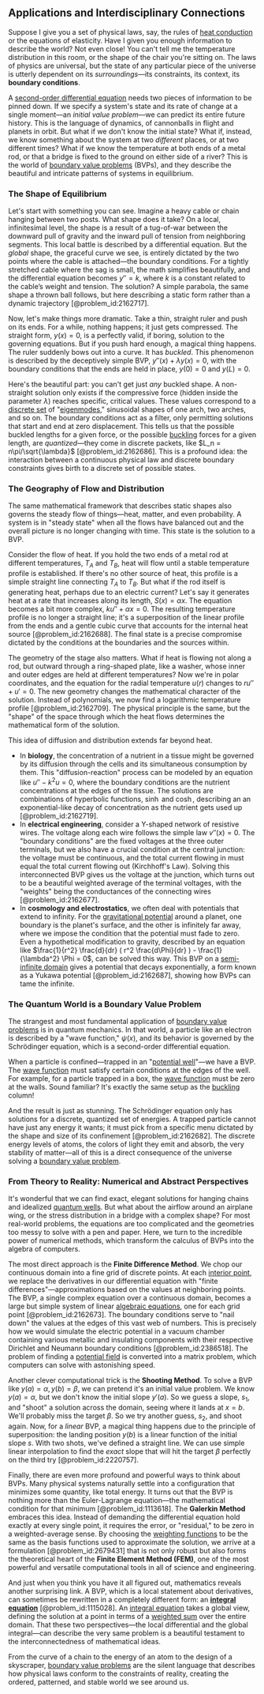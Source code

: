 ## Applications and Interdisciplinary Connections

Suppose I give you a set of physical laws, say, the rules of [heat conduction](@article_id:143015) or the equations of elasticity. Have I given you enough information to describe the world? Not even close! You can't tell me the temperature distribution in this room, or the shape of the chair you're sitting on. The laws of physics are universal, but the state of any particular piece of the universe is utterly dependent on its *surroundings*—its constraints, its context, its **boundary conditions**.

A [second-order differential equation](@article_id:176234) needs two pieces of information to be pinned down. If we specify a system's state and its rate of change at a single moment—an *initial value problem*—we can predict its entire future history. This is the language of dynamics, of cannonballs in flight and planets in orbit. But what if we don't know the initial state? What if, instead, we know something about the system at two *different* places, or at two different times? What if we know the temperature at both ends of a metal rod, or that a bridge is fixed to the ground on either side of a river? This is the world of [boundary value problems](@article_id:136710) (BVPs), and they describe the beautiful and intricate patterns of systems in equilibrium.

### The Shape of Equilibrium

Let's start with something you can see. Imagine a heavy cable or chain hanging between two posts. What shape does it take? On a local, infinitesimal level, the shape is a result of a tug-of-war between the downward pull of gravity and the inward pull of tension from neighboring segments. This local battle is described by a differential equation. But the *global* shape, the graceful curve we see, is entirely dictated by the two points where the cable is attached—the boundary conditions. For a tightly stretched cable where the sag is small, the math simplifies beautifully, and the differential equation becomes $y'' = k$, where $k$ is a constant related to the cable’s weight and tension. The solution? A simple parabola, the same shape a thrown ball follows, but here describing a static form rather than a dynamic trajectory [@problem_id:2162717].

Now, let's make things more dramatic. Take a thin, straight ruler and push on its ends. For a while, nothing happens; it just gets compressed. The straight form, $y(x) = 0$, is a perfectly valid, if boring, solution to the governing equations. But if you push hard enough, a magical thing happens. The ruler suddenly bows out into a curve. It has *buckled*. This phenomenon is described by the deceptively simple BVP, $y''(x) + \lambda y(x) = 0$, with the boundary conditions that the ends are held in place, $y(0) = 0$ and $y(L) = 0$.

Here's the beautiful part: you can't get just *any* buckled shape. A non-straight solution only exists if the compressive force (hidden inside the parameter $\lambda$) reaches specific, critical values. These values correspond to a [discrete set](@article_id:145529) of "[eigenmodes](@article_id:174183)," sinusoidal shapes of one arch, two arches, and so on. The boundary conditions act as a filter, only permitting solutions that start and end at zero displacement. This tells us that the possible buckled lengths for a given force, or the possible [buckling](@article_id:162321) forces for a given length, are *quantized*—they come in discrete packets, like $L_n = n\pi/\sqrt{\lambda}$ [@problem_id:2162686]. This is a profound idea: the interaction between a continuous physical law and discrete boundary constraints gives birth to a discrete set of possible states.

### The Geography of Flow and Distribution

The same mathematical framework that describes static shapes also governs the steady flow of things—heat, matter, and even probability. A system is in "steady state" when all the flows have balanced out and the overall picture is no longer changing with time. This state is the solution to a BVP.

Consider the flow of heat. If you hold the two ends of a metal rod at different temperatures, $T_A$ and $T_B$, heat will flow until a stable temperature profile is established. If there's no other source of heat, this profile is a simple straight line connecting $T_A$ to $T_B$. But what if the rod itself is generating heat, perhaps due to an electric current? Let's say it generates heat at a rate that increases along its length, $S(x) = \alpha x$. The equation becomes a bit more complex, $k u'' + \alpha x = 0$. The resulting temperature profile is no longer a straight line; it's a superposition of the linear profile from the ends and a gentle cubic curve that accounts for the internal heat source [@problem_id:2162688]. The final state is a precise compromise dictated by the conditions at the boundaries and the sources within.

The geometry of the stage also matters. What if heat is flowing not along a rod, but outward through a ring-shaped plate, like a washer, whose inner and outer edges are held at different temperatures? Now we're in polar coordinates, and the equation for the radial temperature $u(r)$ changes to $r u'' + u' = 0$. The new geometry changes the mathematical character of the solution. Instead of polynomials, we now find a logarithmic temperature profile [@problem_id:2162709]. The physical principle is the same, but the "shape" of the space through which the heat flows determines the mathematical form of the solution.

This idea of diffusion and distribution extends far beyond heat.
*   In **biology**, the concentration of a nutrient in a tissue might be governed by its diffusion through the cells and its simultaneous consumption by them. This "diffusion-reaction" process can be modeled by an equation like $u'' - k^2 u = 0$, where the boundary conditions are the nutrient concentrations at the edges of the tissue. The solutions are combinations of hyperbolic functions, $\sinh$ and $\cosh$, describing an an exponential-like decay of concentration as the nutrient gets used up [@problem_id:2162719].
*   In **electrical engineering**, consider a Y-shaped network of resistive wires. The voltage along each wire follows the simple law $v''(x) = 0$. The "boundary conditions" are the fixed voltages at the three outer terminals, but we also have a crucial condition at the central junction: the voltage must be continuous, and the total current flowing in must equal the total current flowing out (Kirchhoff's Law). Solving this interconnected BVP gives us the voltage at the junction, which turns out to be a beautiful weighted average of the terminal voltages, with the "weights" being the conductances of the connecting wires [@problem_id:2162677].
*   In **cosmology and electrostatics**, we often deal with potentials that extend to infinity. For the [gravitational potential](@article_id:159884) around a planet, one boundary is the planet's surface, and the other is infinitely far away, where we impose the condition that the potential must fade to zero. Even a hypothetical modification to gravity, described by an equation like $\frac{1}{r^2} \frac{d}{dr} ( r^2 \frac{d\Phi}{dr} ) - \frac{1}{\lambda^2} \Phi = 0$, can be solved this way. This BVP on a [semi-infinite domain](@article_id:174822) gives a potential that decays exponentially, a form known as a Yukawa potential [@problem_id:2162687], showing how BVPs can tame the infinite.

### The Quantum World is a Boundary Value Problem

The strangest and most fundamental application of [boundary value problems](@article_id:136710) is in quantum mechanics. In that world, a particle like an electron is described by a "wave function," $\psi(x)$, and its behavior is governed by the Schrödinger equation, which is a second-order differential equation.

When a particle is confined—trapped in an "[potential well](@article_id:151646)"—we have a BVP. The [wave function](@article_id:147778) must satisfy certain conditions at the edges of the well. For example, for a particle trapped in a box, the [wave function](@article_id:147778) must be zero at the walls. Sound familiar? It's exactly the same setup as the [buckling](@article_id:162321) column!

And the result is just as stunning. The Schrödinger equation only has solutions for a discrete, quantized set of energies. A trapped particle cannot have just any energy it wants; it must pick from a specific menu dictated by the shape and size of its confinement [@problem_id:2162682]. The discrete energy levels of atoms, the colors of light they emit and absorb, the very stability of matter—all of this is a direct consequence of the universe solving a [boundary value problem](@article_id:138259).

### From Theory to Reality: Numerical and Abstract Perspectives

It's wonderful that we can find exact, elegant solutions for hanging chains and idealized [quantum wells](@article_id:143622). But what about the airflow around an airplane wing, or the stress distribution in a bridge with a complex shape? For most real-world problems, the equations are too complicated and the geometries too messy to solve with a pen and paper. Here, we turn to the incredible power of numerical methods, which transform the calculus of BVPs into the algebra of computers.

The most direct approach is the **Finite Difference Method**. We chop our continuous domain into a fine grid of discrete points. At each [interior point](@article_id:149471), we replace the derivatives in our differential equation with "finite differences"—approximations based on the values at neighboring points. The BVP, a single complex equation over a continuous domain, becomes a large but simple system of linear [algebraic equations](@article_id:272171), one for each grid point [@problem_id:2162673]. The boundary conditions serve to "nail down" the values at the edges of this vast web of numbers. This is precisely how we would simulate the electric potential in a vacuum chamber containing various metallic and insulating components with their respective Dirichlet and Neumann boundary conditions [@problem_id:2386518]. The problem of finding a [potential field](@article_id:164615) is converted into a matrix problem, which computers can solve with astonishing speed.

Another clever computational trick is the **Shooting Method**. To solve a BVP like $y(a)=\alpha, y(b)=\beta$, we can pretend it's an initial value problem. We know $y(a)=\alpha$, but we don't know the initial slope $y'(a)$. So we guess a slope, $s_1$, and "shoot" a solution across the domain, seeing where it lands at $x=b$. We'll probably miss the target $\beta$. So we try another guess, $s_2$, and shoot again. Now, for a *linear* BVP, a magical thing happens due to the principle of superposition: the landing position $y(b)$ is a linear function of the initial slope $s$. With two shots, we've defined a straight line. We can use simple linear interpolation to find the *exact* slope that will hit the target $\beta$ perfectly on the third try [@problem_id:2220757].

Finally, there are even more profound and powerful ways to think about BVPs. Many physical systems naturally settle into a configuration that minimizes some quantity, like total energy. It turns out that the BVP is nothing more than the Euler-Lagrange equation—the mathematical condition for that minimum [@problem_id:1113618]. The **Galerkin Method** embraces this idea. Instead of demanding the differential equation hold exactly at every single point, it requires the error, or "residual," to be zero in a weighted-average sense. By choosing the [weighting functions](@article_id:263669) to be the same as the basis functions used to approximate the solution, we arrive at a formulation [@problem_id:2679431] that is not only robust but also forms the theoretical heart of the **Finite Element Method (FEM)**, one of the most powerful and versatile computational tools in all of science and engineering.

And just when you think you have it all figured out, mathematics reveals another surprising link. A BVP, which is a local statement about derivatives, can sometimes be rewritten in a completely different form: an **[integral equation](@article_id:164811)** [@problem_id:1115028]. An [integral equation](@article_id:164811) takes a global view, defining the solution at a point in terms of a [weighted sum](@article_id:159475) over the entire domain. That these two perspectives—the local differential and the global integral—can describe the very same problem is a beautiful testament to the interconnectedness of mathematical ideas.

From the curve of a chain to the energy of an atom to the design of a skyscraper, [boundary value problems](@article_id:136710) are the silent language that describes how physical laws conform to the constraints of reality, creating the ordered, patterned, and stable world we see around us.